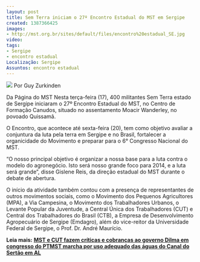 ```yaml
---
layout: post
title: Sem Terra iniciam o 27º Encontro Estadual do MST em Sergipe
created: 1387366425
images:
- http://mst.org.br/sites/default/files/encontro%20estadual_SE.jpg
video: 
tags:
- Sergipe
- encontro estadual
Localização: Sergipe
Assuntos: encontro estadual
---
```



![](http://mst.org.br/sites/default/files/encontro%20estadual_SE.jpg)
Por Guy Zurkinden

Da Página do MST
Nesta terça-feira (17), 400 militantes Sem Terra estado de Sergipe iniciaram o 27º Encontro Estadual do MST, no Centro de Formação Canudos, situado no assentamento Moacir Wanderley, no povoado Quissamã. 

O Encontro, que acontece até sexta-feira (20), tem como objetivo avaliar a conjuntura da luta pela terra em Sergipe e no Brasil, fortalecer a organicidade do Movimento e preparar para o 6° Congresso Nacional do MST. 

“O nosso principal objetivo é organizar a nossa base para a luta contra o modelo do agronegócio. Isto será nosso grande foco para 2014, e a luta será grande”, disse Gislene Reis, da direção estadual do MST durante o debate de abertura. 

O início da atividade também contou com a presença de representantes de outros movimentos sociais, como o Movimento dos Pequenos Agricultores (MPA), a Via Campesina, o Movimento dos Trabalhadores Urbanos, o Levante Popular da Juventude, a Central Única dos Trabalhadores (CUT) e Central dos Trabalhadores do Brasil (CTB), a Empresa de Desenvolvimento Agropecuário de Sergipe (Emdagro), além do vice-reitor da Universidade Federal de Sergipe, o Prof. Dr. André Maurício.


**Leia mais:**
[**MST e CUT fazem críticas e cobranças ao governo Dilma em congresso do PT**](http://www.mst.org.br/node/15563)[**MST marcha por uso adequado das águas do Canal do Sertão em AL**](http://www.mst.org.br/node/15567)
 
 

